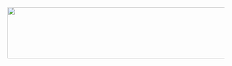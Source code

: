 
<a href="https://github.com/devxb/gitanimals">
  <img
    src="https://render.gitanimals.org/lines/tanhkoi?pet-id=663050887891231141"
    width="600"
    height="120"
  />
</a>
  
